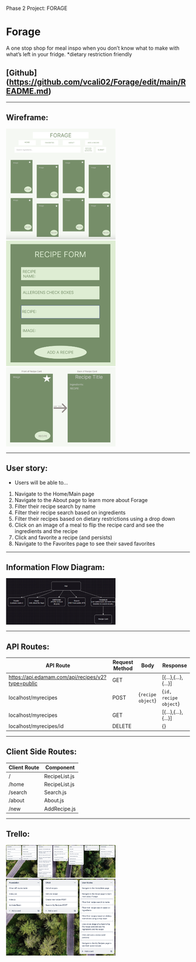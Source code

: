 # 
Phase 2 Project: FORAGE

# Forage
 A one stop shop for meal inspo when you don’t know what to make with what’s left in your fridge. *dietary restriction friendly 

## [Github] (https://github.com/vcali02/Forage/edit/main/README.md)

---

## Wireframe:


<img src= "./assets/forage-wireframe-home.png" width="300px"/>


<img src= "./assets/forage-wireframe-form.png" width="300px"/>


<img src= "./assets/forage-wireframe-recipe-card.png" width="300px"/>

---

## User story:

- Users will be able to…
1. Navigate to the Home/Main page
2. Navigate to the About page to learn more about Forage
3. Filter their recipe search by name
4. Filter their recipe search based on ingredients
5. Filter their recipes based on dietary restrictions using a drop down
6. Click on an image of a meal to flip the recipe card and see the ingredients and the recipe
7. Click and favorite a recipe (and persists)
8. Navigate to the Favorites page to see their saved favorites

---

## Information Flow Diagram:

<img src= "./assets/information-flow.png" width="300px"/>

---

## API Routes:

| API Route                                         | Request Method | Body              | Response             |
|---------------------------------------------------|----------------|-------------------|----------------------|
| https://api.edamam.com/api/recipes/v2?type=public | GET            |                   | [{...},{...},{...}]  |
| localhost/myrecipes                               | POST           | {`recipe object`} | {`id, recipe object`}|
| localhost/myrecipes                               | GET            |                   | [{...},{...},{...}]  |
| localhost/myrecipes/id                            | DELETE         |                   | {}                   |

---

## Client Side Routes:

| Client Route | Component     |
|--------------|---------------|
| /            | RecipeList.js |
| /home        | RecipeList.js |
| /search      | Search.js     |
| /about       | About.js      |
| /new         | AddRecipe.js  |

---

## Trello:

<img src="./assets/trello-01.png" width="300px"/>
<img src="./assets/trello-02.png" width="300px"/>